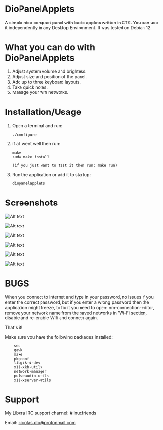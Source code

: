 # DioPanelApplets
A simple nice compact panel with basic applets written in GTK.
You can use it independently in any Desktop Environment.
It was tested on Debian 12.

# What you can do with DioPanelApplets
   1. Adjust system volume and brightess.
   2. Adjust size and position of the panel.
   3. Add up to three keyboard layouts.
   4. Take quick notes.
   5. Manage your wifi networks.

# Installation/Usage
  1. Open a terminal and run:

		 ./configure

  2. if all went well then run:

		 make
		 sudo make install
		 
		 (if you just want to test it then run: make run)
		
  4. Run the application or add it to startup:
  
		 diopanelapplets

# Screenshots
 
![Alt text](https://github.com/DiogenesN/diopanelapplets/blob/main/diopanelapplets-settings.png)
 
![Alt text](https://github.com/DiogenesN/diopanelapplets/blob/main/diopanelapplets-volume.png)

![Alt text](https://github.com/DiogenesN/diopanelapplets/blob/main/diopanelapplets-brightness.png)

![Alt text](https://github.com/DiogenesN/diopanelapplets/blob/main/diopanelapplets-clock.png)

![Alt text](https://github.com/DiogenesN/diopanelapplets/blob/main/diopanelapplets-notes.png)

![Alt text](https://github.com/DiogenesN/diopanelapplets/blob/main/diopanelapplets-network.png)

# BUGS

When you connect to internet and type in your password, no issues if you enter the correct password, but if you enter a wrong password then the application might freeze, to fix it you need to open: nm-connection-editor, remove your network name from the saved networks in 'Wi-Fi section, disable and re-enable Wifi and connect again.

That's it!

 Make sure you have the following packages installed:

		sed
		gawk
		make
		pkgconf
		libgtk-4-dev
		x11-xkb-utils
		network-manager
		pulseaudio-utils
		x11-xserver-utils

# Support

   My Libera IRC support channel: #linuxfriends
   
   Email: nicolas.dio@protonmail.com

